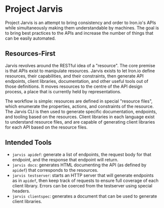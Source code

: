 # Project Jarvis

Project Jarvis is an attempt to bring consistency and order to Iron.io's APIs while simultaneously making them understandable by machines. The goal is to bring best practices to the APIs and increase the number of things that can be easily automated.

## Resources-First

Jarvis revolves around the RESTful idea of a &quot;resource&quot;. The core premise is that APIs exist to manipulate resources. Jarvis exists to let Iron.io define resources, their capabilities, and their constraints, then generate API endpoints, client libraries, documentation, and other useful tools out of those definitions. It moves resources to the centre of the API design process, a place that is currently held by representations.

The workflow is simple: resources are defined in special &quot;resource files&quot;, which enumerate the properties, actions, and constraints of the resource. The Jarvis CLI is then used to generate specific documentation, endpoints, and tooling based on the resources. Client libraries in each language exist to understand resource files, and are capable of generating client libraries for each API based on the resource files.

## Intended Tools

* `jarvis apidef`: generate a list of endpoints, the request body for that endpoint, and the response that endpoint will return.
* `jarvis docs`: generates HTML documenting the API (as defined by `apidef`) that corresponds to the resources.
* `jarvis testserver`: starts an HTTP server that will generate endpoints as in `apidef`, then keep track of requests to ensure full coverage of each client library. Errors can be coerced from the testserver using special headers.
* `jarvis clientspec`: generates a document that can be used to generate client libraries.
